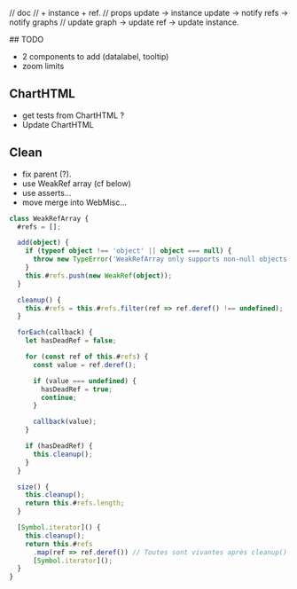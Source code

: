 // doc
  // + instance + ref.
  // props update -> instance update -> notify refs -> notify graphs
  // update graph -> update ref -> update instance.

## TODO

- 2 components to add (datalabel, tooltip)
- zoom limits

## ChartHTML

- get tests from ChartHTML ?
- Update ChartHTML

## Clean

- fix parent (?).
- use WeakRef array (cf below)
- use asserts...
- move merge into WebMisc...

```ts
class WeakRefArray {
  #refs = [];

  add(object) {
    if (typeof object !== 'object' || object === null) {
      throw new TypeError('WeakRefArray only supports non-null objects.');
    }
    this.#refs.push(new WeakRef(object));
  }

  cleanup() {
    this.#refs = this.#refs.filter(ref => ref.deref() !== undefined);
  }

  forEach(callback) {
    let hasDeadRef = false;

    for (const ref of this.#refs) {
      const value = ref.deref();

      if (value === undefined) {
        hasDeadRef = true;
        continue;
      }

      callback(value);
    }

    if (hasDeadRef) {
      this.cleanup();
    }
  }

  size() {
    this.cleanup();
    return this.#refs.length;
  }

  [Symbol.iterator]() {
    this.cleanup();
    return this.#refs
      .map(ref => ref.deref()) // Toutes sont vivantes après cleanup()
      [Symbol.iterator]();
  }
}
```